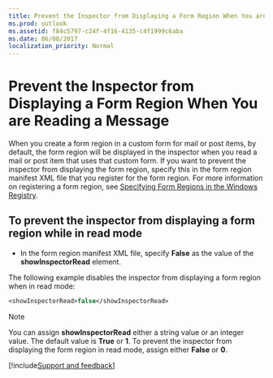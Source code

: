 ```yaml
---
title: Prevent the Inspector from Displaying a Form Region When You are Reading a Message
ms.prod: outlook
ms.assetid: f84c5797-c24f-4f16-4135-c4f1999c6aba
ms.date: 06/08/2017
localization_priority: Normal
---
```



# Prevent the Inspector from Displaying a Form Region When You are Reading a Message

When you create a form region in a custom form for mail or post items, by default, the form region will be displayed in the inspector when you read a mail or post item that uses that custom form. If you want to prevent the inspector from displaying the form region, specify this in the form region manifest XML file that you register for the form region. For more information on registering a form region, see  [Specifying Form Regions in the Windows Registry](specifying-form-regions-in-the-windows-registry.md).

## To prevent the inspector from displaying a form region while in read mode

- In the form region manifest XML file, specify  **False** as the value of the **showInspectorRead** element.

The following example disables the inspector from displaying a form region when in read mode:

```vb
<showInspectorRead>false</showInspectorRead>
```

> [!NOTE]
> You can assign  **showInspectorRead** either a string value or an integer value. The default value is **True** or **1**. To prevent the inspector from displaying the form region in read mode, assign either  **False** or **0**.

[!include[Support and feedback](~/includes/feedback-boilerplate.md)]